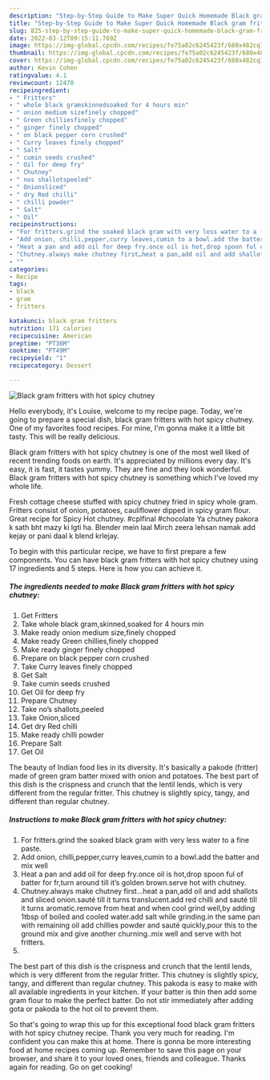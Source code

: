 ```yaml
---
description: "Step-by-Step Guide to Make Super Quick Homemade Black gram fritters with hot spicy chutney"
title: "Step-by-Step Guide to Make Super Quick Homemade Black gram fritters with hot spicy chutney"
slug: 825-step-by-step-guide-to-make-super-quick-homemade-black-gram-fritters-with-hot-spicy-chutney
date: 2022-03-12T09:15:11.769Z
image: https://img-global.cpcdn.com/recipes/fe75a02c6245423f/680x482cq70/black-gram-fritters-with-hot-spicy-chutney-recipe-main-photo.jpg
thumbnail: https://img-global.cpcdn.com/recipes/fe75a02c6245423f/680x482cq70/black-gram-fritters-with-hot-spicy-chutney-recipe-main-photo.jpg
cover: https://img-global.cpcdn.com/recipes/fe75a02c6245423f/680x482cq70/black-gram-fritters-with-hot-spicy-chutney-recipe-main-photo.jpg
author: Kevin Cohen
ratingvalue: 4.1
reviewcount: 12470
recipeingredient:
- " Fritters"
- " whole black gramskinnedsoaked for 4 hours min"
- " onion medium sizefinely chopped"
- " Green chilliesfinely chopped"
- " ginger finely chopped"
- " on black pepper corn crushed"
- " Curry leaves finely chopped"
- " Salt"
- " cumin seeds crushed"
- " Oil for deep fry"
- " Chutney"
- " nos shallotspeeled"
- " Onionsliced"
- " dry Red chilli"
- " chilli powder"
- " Salt"
- " Oil"
recipeinstructions:
- "For fritters.grind the soaked black gram with very less water to a fine paste."
- "Add onion, chilli,pepper,curry leaves,cumin to a bowl.add the batter and mix well"
- "Heat a pan and add oil for deep fry.once oil is hot,drop spoon ful of batter for fr,turn around till it’s golden brown.serve hot with chutney."
- "Chutney.always make chutney first…heat a pan,add oil and add shallots and sliced onion.sauté till it turns translucent.add red chilli and sauté till it turns aromatic.remove from heat and when cool grind well,by adding 1tbsp of boiled and cooled water.add salt while grinding.in the same pan with remaining oil add chillies powder and sauté quickly,pour this to the ground mix and give another churning..mix well and serve with hot fritters."
- ""
categories:
- Recipe
tags:
- black
- gram
- fritters

katakunci: black gram fritters 
nutrition: 171 calories
recipecuisine: American
preptime: "PT36M"
cooktime: "PT49M"
recipeyield: "1"
recipecategory: Dessert

---
```



![Black gram fritters with hot spicy chutney](https://img-global.cpcdn.com/recipes/fe75a02c6245423f/680x482cq70/black-gram-fritters-with-hot-spicy-chutney-recipe-main-photo.jpg)

Hello everybody, it's Louise, welcome to my recipe page. Today, we're going to prepare a special dish, black gram fritters with hot spicy chutney. One of my favorites food recipes. For mine, I'm gonna make it a little bit tasty. This will be really delicious.

Black gram fritters with hot spicy chutney is one of the most well liked of recent trending foods on earth. It's appreciated by millions every day. It's easy, it is fast, it tastes yummy. They are fine and they look wonderful. Black gram fritters with hot spicy chutney is something which I've loved my whole life.

Fresh cottage cheese stuffed with spicy chutney fried in spicy whole gram. Fritters consist of onion, potatoes, cauliflower dipped in spicy gram flour. Great recipe for Spicy Hot chutney. #cplfinal #chocolate Ya chutney pakora k sath bht mazy ki lgti ha. Blender mein laal Mirch zeera lehsan namak add kejay or pani daal k blend krlejay.


To begin with this particular recipe, we have to first prepare a few components. You can have black gram fritters with hot spicy chutney using 17 ingredients and 5 steps. Here is how you can achieve it.

<!--inarticleads1-->

##### The ingredients needed to make Black gram fritters with hot spicy chutney:

1. Get  Fritters
1. Take  whole black gram,skinned,soaked for 4 hours min
1. Make ready  onion medium size,finely chopped
1. Make ready  Green chillies,finely chopped
1. Make ready  ginger finely chopped
1. Prepare  on black pepper corn crushed
1. Take  Curry leaves finely chopped
1. Get  Salt
1. Take  cumin seeds crushed
1. Get  Oil for deep fry
1. Prepare  Chutney
1. Take  no’s shallots,peeled
1. Take  Onion,sliced
1. Get  dry Red chilli
1. Make ready  chilli powder
1. Prepare  Salt
1. Get  Oil


The beauty of Indian food lies in its diversity. It&#39;s basically a pakode (fritter) made of green gram batter mixed with onion and potatoes. The best part of this dish is the crispness and crunch that the lentil lends, which is very different from the regular fritter. This chutney is slightly spicy, tangy, and different than regular chutney. 

<!--inarticleads2-->

##### Instructions to make Black gram fritters with hot spicy chutney:

1. For fritters.grind the soaked black gram with very less water to a fine paste.
1. Add onion, chilli,pepper,curry leaves,cumin to a bowl.add the batter and mix well
1. Heat a pan and add oil for deep fry.once oil is hot,drop spoon ful of batter for fr,turn around till it’s golden brown.serve hot with chutney.
1. Chutney.always make chutney first…heat a pan,add oil and add shallots and sliced onion.sauté till it turns translucent.add red chilli and sauté till it turns aromatic.remove from heat and when cool grind well,by adding 1tbsp of boiled and cooled water.add salt while grinding.in the same pan with remaining oil add chillies powder and sauté quickly,pour this to the ground mix and give another churning..mix well and serve with hot fritters.
1. 


The best part of this dish is the crispness and crunch that the lentil lends, which is very different from the regular fritter. This chutney is slightly spicy, tangy, and different than regular chutney. This pakoda is easy to make with all available ingredients in your kitchen. If your batter is thin then add some gram flour to make the perfect batter. Do not stir immediately after adding gota or pakoda to the hot oil to prevent them. 

So that's going to wrap this up for this exceptional food black gram fritters with hot spicy chutney recipe. Thank you very much for reading. I'm confident you can make this at home. There is gonna be more interesting food at home recipes coming up. Remember to save this page on your browser, and share it to your loved ones, friends and colleague. Thanks again for reading. Go on get cooking!
